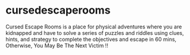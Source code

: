 # cursedescaperooms

Cursed Escape Rooms is a place for physical adventures where you are kidnapped and have to solve a series of puzzles and riddles using clues, hints, and strategy to complete the objectives and escape in 60 mins, Otherwise, You May Be The Next Victim !! 
